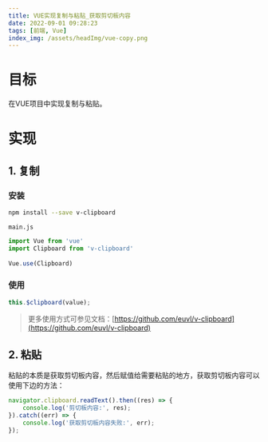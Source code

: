 ```yaml
---
title: VUE实现复制与粘贴_获取剪切板内容
date: 2022-09-01 09:28:23
tags: [前端, Vue]
index_img: /assets/headImg/vue-copy.png
---
```


# 目标

在VUE项目中实现复制与粘贴。

<!--more-->

# 实现

## 1. 复制

### 安装

```sh
npm install --save v-clipboard
```

`main.js`

```js
import Vue from 'vue'
import Clipboard from 'v-clipboard'
 
Vue.use(Clipboard)
```

### 使用

```js
this.$clipboard(value);
```

> 更多使用方式可参见文档：[https://github.com/euvl/v-clipboard](https://github.com/euvl/v-clipboard)

## 2. 粘贴

粘贴的本质是获取剪切板内容，然后赋值给需要粘贴的地方，获取剪切板内容可以使用下边的方法：

```js
navigator.clipboard.readText().then((res) => {
    console.log('剪切板内容:', res);
}).catch((err) => {
    console.log('获取剪切板内容失败:', err);
});
```



